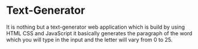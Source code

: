 # Text-Generator
It is nothing but a text-generator web application which is build by using HTML CSS and JavaScript 
it basically generates the paragraph of the word which you will type in the input and the letter will vary from 0 to 25.
